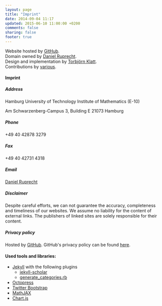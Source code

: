 ```yaml
---
layout: page
title: "Imprint"
date: 2014-09-04 11:17
updated: 2015-06-10 11:00:00 +0200
comments: false
sharing: false
footer: true
---
```


Website hosted by [GitHub](www.github.com).     
Domain owned by [Daniel Ruprecht](https://github.com/danielru).      
Design and implementation by [Torbjörn Klatt](https://github.com/torbjoernk).      
Contributions by [various](https://github.com/Parallel-in-Time/parallel-in-time.github.io/blob/source/CONTRIBUTORS).      

#### Imprint

##### Address

Hamburg University of Technology
Institute of Mathematics (E-10)

Am Schwarzenberg-Campus 3, Building E
21073 Hamburg

##### Phone
+49 40 42878 3279

##### Fax
+49 40 42731 4318

##### Email
[Daniel Ruprecht](mailto:ruprecht@tuhh.de)

##### Disclaimer

Despite careful efforts, we can not guarantee the accuracy, completeness and timeliness of our websites. We assume no liability for the content of external links. The publishers of linked sites are solely responsible for their content.

##### Privacy policy

Hosted by [GitHub](https://github.com/). GitHub's privacy policy can be found [here](https://help.github.com/articles/github-privacy-statement/).

#### Used tools and libraries:

* [Jekyll](http://jekyllrb.com/)
  with the following plugins
  - [jekyll-scholar](https://github.com/inukshuk/jekyll-scholar)
  - [generate_categories.rb](https://github.com/recurser/jekyll-plugins#generate_categoriesrb)
* [Octopress](https://github.com/octopress/octopress)
* [Twitter Bootstrap](http://getbootstrap.com)
* [MathJAX](http://mathjax.org/)
* [Chart.js](http://chartjs.org/)
